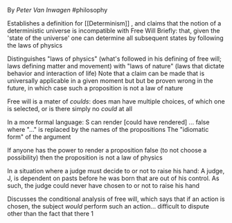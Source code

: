 By *Peter Van Inwagen*
#philosophy 

Establishes a definition for [[Determinism]] , and claims that the notion of a deterministic universe is incompatible with Free Will
Briefly: that, given the 'state of the universe' one can determine all subsequent states by following the laws of physics

Distinguishes "laws of physics" (what's followed in his defining of free will; laws defining matter and movement) with "laws of nature" (laws that dictate behavior and interaction of life)
	Note that a claim can be made that is universally applicable in a given moment but but be proven wrong in the future, in which case such a proposition is not a law of nature

Free will is a mater of *coulds*: does man have multiple choices, of which one is selected, or is there simply no *could* at all

In a more formal language:
	S can render [could have rendered] ... false
	where "..." is replaced by the names of the propositions
The "idiomatic form" of the argument


If anyone has the power to render a proposition false (to not choose a possibility) then the proposition is not a law of physics

In a situation where a judge must decide to or not to raise his hand:
A judge, J, is dependent on pasts before he was born that are out of his control. As such, the judge could never have chosen to or not to raise his hand

Discusses the conditional analysis of free will, which says that if an action is chosen, the subject *would* perform such an action... difficult to dispute other than the fact that there 1